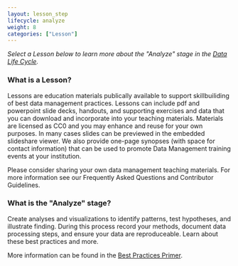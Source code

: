 ```yaml
---
layout: lesson_step
lifecycle: analyze
weight: 8
categories: ["Lesson"]
---
```


*Select a Lesson below to learn more about the "Analyze" stage in the <a href="https://www.dataone.org/data-life-cycle" target="_blank">Data Life Cycle</a>.*

### What is a Lesson?

Lessons are education materials publically available to support skillbuiliding of best data management practices. Lessons can include pdf and powerpoint slide decks, handouts, and supporting exercises and data that you can download and incorporate into your teaching materials. Materials are licensed as CC0 and you may enhance and reuse for your own purposes. In many cases slides can be previewed in the embedded slideshare viewer. We also provide one-page synopses (with space for contact information) that can be used to promote Data Management training events at your institution.

Please consider sharing your own data management teaching materials. For more information see our Frequently Asked Questions and Contributor Guidelines.


### What is the "Analyze" stage?

Create analyses and visualizations to identify patterns, test hypotheses, and illustrate finding. During this process record your methods, document data processing steps, and ensure your data are reproduceable. Learn about these best practices and more.

More information can be found in the <a href="https://www.dataone.org/sites/all/documents/DataONE_BP_Primer_020212.pdf" target="_blank">Best Practices Primer</a>.
